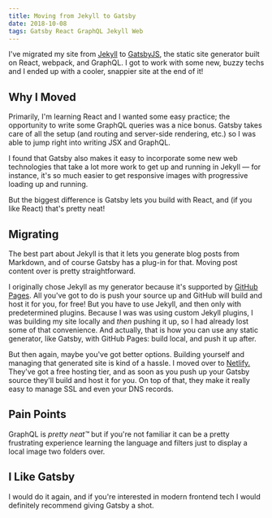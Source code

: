 ```yaml
---
title: Moving from Jekyll to Gatsby
date: 2018-10-08
tags: Gatsby React GraphQL Jekyll Web
---
```


I've migrated my site from [Jekyll](https://jekyllrb.com/) to [GatsbyJS](https://www.gatsbyjs.org/), the static site generator built on React, webpack, and GraphQL. I got to work with some new, buzzy techs and I ended up with a cooler, snappier site at the end of it!

## Why I Moved

Primarily, I'm learning React and I wanted some easy practice; the opportunity to write some GraphQL queries was a nice bonus. Gatsby takes care of all the setup (and routing and server-side rendering, etc.) so I was able to jump right into writing JSX and GraphQL.

I found that Gatsby also makes it easy to incorporate some new web technologies that take a lot more work to get up and running in Jekyll — for instance, it's so much easier to get responsive images with progressive loading up and running.

But the biggest difference is Gatsby lets you build with React, and (if you like React) that's pretty neat!

## Migrating

The best part about Jekyll is that it lets you generate blog posts from Markdown, and of course Gatsby has a plug-in for that. Moving post content over is pretty straightforward. 

I originally chose Jekyll as my generator because it's supported by [GitHub Pages](https://pages.github.com/). All you've got to do is push your source up and GitHub will build and host it for you, for free! But you have to use Jekyll, and then only with predetermined plugins. Because I was was using custom Jekyll plugins, I was building my site locally and *then* pushing it up, so I had already lost some of that convenience. And actually, that is how you can use any static generator, like Gatsby, with GitHub Pages: build local, and push it up after. 

But then again, maybe you've got better options. Building yourself and managing that generated site is kind of a hassle. I moved over to [Netlify.](https://www.netlify.com/) They've got a free hosting tier, and as soon as you push up your Gatsby source they'll build and host it for you. On top of that, they make it really easy to manage SSL and even your DNS records.

## Pain Points

GraphQL is *pretty neat™* but if you're not familiar it can be a pretty frustrating experience learning the language and filters just to display a local image two folders over. 

## I Like Gatsby

I would do it again, and if you're interested in modern frontend tech I would definitely recommend giving Gatsby a shot.
